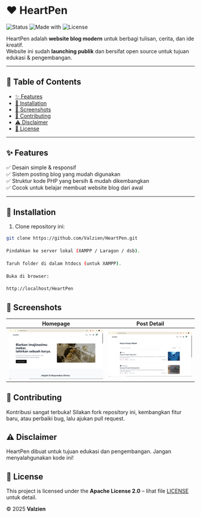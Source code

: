 # ❤️ HeartPen

![Status](https://img.shields.io/badge/status-active-brightgreen?style=for-the-badge)
![Made with](https://img.shields.io/badge/made%20with-PHP-blue?style=for-the-badge)
![License](https://img.shields.io/badge/license-Apache%202.0-orange?style=for-the-badge)

HeartPen adalah **website blog modern** untuk berbagi tulisan, cerita, dan ide kreatif.  
Website ini sudah **launching publik** dan bersifat open source untuk tujuan edukasi & pengembangan.

---

## 📑 Table of Contents
- [✨ Features](#-features)
- [🚀 Installation](#-installation)
- [📸 Screenshots](#-screenshots)
- [🙌 Contributing](#-contributing)
- [⚠️ Disclaimer](#-disclaimer)
- [📜 License](#-license)

---

## ✨ Features
✅ Desain simple & responsif  
✅ Sistem posting blog yang mudah digunakan  
✅ Struktur kode PHP yang bersih & mudah dikembangkan  
✅ Cocok untuk belajar membuat website blog dari awal  

---

## 🚀 Installation

1. Clone repository ini:
```bash
git clone https://github.com/Valzien/HeartPen.git

Pindahkan ke server lokal (XAMPP / Laragon / dsb).

Taruh folder di dalam htdocs (untuk XAMPP).

Buka di browser:

http://localhost/HeartPen
```

## 📸 Screenshots

| Homepage | Post Detail |
|----------|-------------|
| ![Homepage](./docs/screenshot-home.png) | ![Post Detail](./docs/screenshot-post.png) |


## 🙌 Contributing
Kontribusi sangat terbuka!
Silakan fork repository ini, kembangkan fitur baru, atau perbaiki bug, lalu ajukan pull request.

## ⚠️ Disclaimer
HeartPen dibuat untuk tujuan edukasi dan pengembangan.
Jangan menyalahgunakan kode ini!

## 📜 License
This project is licensed under the **Apache License 2.0** – lihat file [LICENSE](./LICENSE) untuk detail.  

© 2025 **Valzien**
